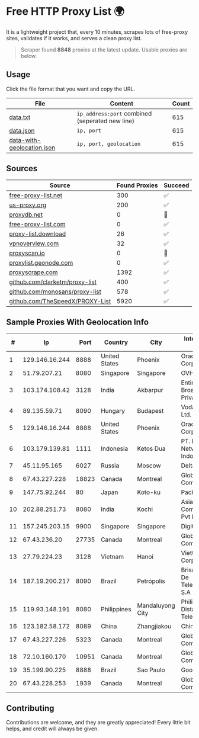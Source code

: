 
# Free HTTP Proxy List 🌍

It is a lightweight project that, every 10 minutes, scrapes lots of free-proxy sites, validates if it works, and serves a clean proxy list.


> Scraper found **8848** proxies at the latest update. Usable proxies are below.

## Usage

Click the file format that you want and copy the URL.


|File|Content|Count|
|----|-------|-----|
|[data.txt](https://raw.githubusercontent.com/themiralay/Proxy-List-World/master/data.txt)|`ip_address:port` combined (seperated new line)|615|
|[data.json](https://raw.githubusercontent.com/themiralay/Proxy-List-World/master/data.json)|`ip, port`|615|
|[data-with-geolocation.json](https://raw.githubusercontent.com/themiralay/Proxy-List-World/master/data-with-geolocation.json)|`ip, port, geolocation`|615|

## Sources

|Source|Found Proxies|Succeed|
|------|-------------|-------|
|[free-proxy-list.net](https://free-proxy-list.net)|300|✅|
|[us-proxy.org](https://www.us-proxy.org)|200|✅|
|[proxydb.net](http://proxydb.net)|0|🚫|
|[free-proxy-list.com](https://free-proxy-list.com/?page=&port=&type%5B%5D=http&type%5B%5D=https&up_time=0&search=Search)|0|✅|
|[proxy-list.download](https://www.proxy-list.download/HTTP)|26|✅|
|[vpnoverview.com](https://vpnoverview.com/privacy/anonymous-browsing/free-proxy-servers)|32|✅|
|[proxyscan.io](https://www.proxyscan.io)|0|🚫|
|[proxylist.geonode.com](https://proxylist.geonode.com/api/proxy-list?limit=300&page=1&sort_by=lastChecked&sort_type=desc&protocols=http,https)|0|✅|
|[proxyscrape.com](https://api.proxyscrape.com/v2/?request=displayproxies&protocol=http&timeout=10000&country=all&ssl=all&anonymity=all)|1392|✅|
|[github.com/clarketm/proxy-list](https://raw.githubusercontent.com/clarketm/proxy-list/master/proxy-list-raw.txt)|400|✅|
|[github.com/monosans/proxy-list](https://raw.githubusercontent.com/monosans/proxy-list/main/proxies/http.txt)|578|✅|
|[github.com/TheSpeedX/PROXY-List](https://raw.githubusercontent.com/TheSpeedX/PROXY-List/master/http.txt)|5920|✅|


## Sample Proxies With Geolocation Info

|#|Ip|Port|Country|City|Internet Service Provider|
|-|--|----|-------|----|-------------------------|
|1|129.146.16.244|8888|United States|Phoenix|Oracle Corporation|
|2|51.79.207.21|8080|Singapore|Singapore|OVH SAS|
|3|103.174.108.42|3128|India|Akbarpur|Entire Cable And Broadband Opc Private Limited|
|4|89.135.59.71|8090|Hungary|Budapest|Vodafone Hungary Ltd.|
|5|129.146.16.244|8888|United States|Phoenix|Oracle Corporation|
|6|103.179.139.81|1111|Indonesia|Ketos Dua|PT. Fiber Networks Indonesia|
|7|45.11.95.165|6027|Russia|Moscow|Delta Ltd|
|8|67.43.227.228|18823|Canada|Montreal|GloboTech Communications|
|9|147.75.92.244|80|Japan|Koto-ku|Packet Host, Inc.|
|10|202.88.251.73|8080|India|Kochi|Asianet Satellite Communications Pvt Ltd|
|11|157.245.203.15|9900|Singapore|Singapore|DigitalOcean, LLC|
|12|67.43.236.20|27735|Canada|Montreal|GloboTech Communications|
|13|27.79.224.23|3128|Vietnam|Hanoi|Viettel Corporation|
|14|187.19.200.217|8090|Brazil|Petrópolis|Brisanet Servicos De Telecomunicacoes S.A|
|15|119.93.148.191|8080|Philippines|Mandaluyong City|Philippine Long Distance Telephone Co.|
|16|123.182.58.172|8089|China|Zhangjiakou|China Telecom|
|17|67.43.227.226|5323|Canada|Montreal|GloboTech Communications|
|18|72.10.160.170|10951|Canada|Montreal|GloboTech Communications|
|19|35.199.90.225|8888|Brazil|Sao Paulo|Google LLC|
|20|67.43.228.253|1939|Canada|Montreal|GloboTech Communications|



## Contributing

Contributions are welcome, and they are greatly appreciated! Every
little bit helps, and credit will always be given.

